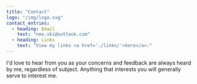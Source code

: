 ```yaml
---
title: "Contact"
logo: "/img/logo.svg"
contact_entries:
  - heading: Email
    text: "neo.ski@outlook.com"
  - heading: Links
    text: "View my links <a href='./links/'>here</a>."
---
```


I'd love to hear from you as your concerns and feedback are always heard by me, regardless of subject. Anything that interests you will generally serve to interest me.
